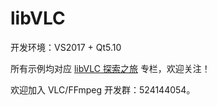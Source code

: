 # libVLC

开发环境：VS2017 + Qt5.10

所有示例均对应 [libVLC 探索之旅](https://blog.csdn.net/column/details/24990.html) 专栏，欢迎关注！

欢迎加入 VLC/FFmpeg 开发群：524144054。
